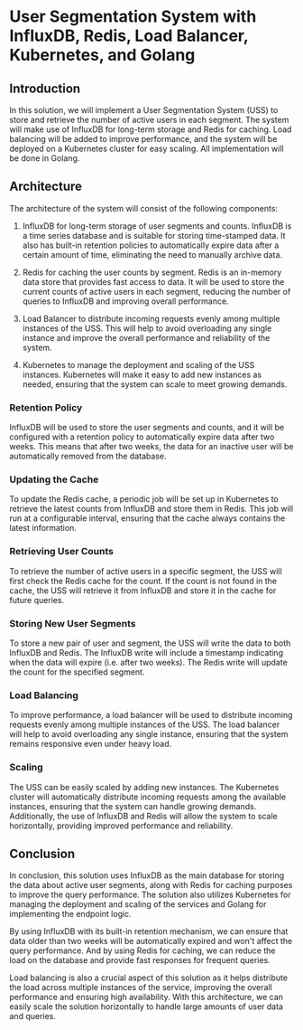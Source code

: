 # User Segmentation System with InfluxDB, Redis, Load Balancer, Kubernetes, and Golang
## Introduction
In this solution, we will implement a User Segmentation System (USS) to store and retrieve the number of active users in each segment. The system will make use of InfluxDB for long-term storage and Redis for caching. Load balancing will be added to improve performance, and the system will be deployed on a Kubernetes cluster for easy scaling. All implementation will be done in Golang.

## Architecture
The architecture of the system will consist of the following components:

1. InfluxDB for long-term storage of user segments and counts. InfluxDB is a time series database and is suitable for storing time-stamped data. It also has built-in retention policies to automatically expire data after a certain amount of time, eliminating the need to manually archive data.

2. Redis for caching the user counts by segment. Redis is an in-memory data store that provides fast access to data. It will be used to store the current counts of active users in each segment, reducing the number of queries to InfluxDB and improving overall performance.

3. Load Balancer to distribute incoming requests evenly among multiple instances of the USS. This will help to avoid overloading any single instance and improve the overall performance and reliability of the system.

4. Kubernetes to manage the deployment and scaling of the USS instances. Kubernetes will make it easy to add new instances as needed, ensuring that the system can scale to meet growing demands.

### Retention Policy
InfluxDB will be used to store the user segments and counts, and it will be configured with a retention policy to automatically expire data after two weeks. This means that after two weeks, the data for an inactive user will be automatically removed from the database.

### Updating the Cache
To update the Redis cache, a periodic job will be set up in Kubernetes to retrieve the latest counts from InfluxDB and store them in Redis. This job will run at a configurable interval, ensuring that the cache always contains the latest information.

### Retrieving User Counts
To retrieve the number of active users in a specific segment, the USS will first check the Redis cache for the count. If the count is not found in the cache, the USS will retrieve it from InfluxDB and store it in the cache for future queries.

### Storing New User Segments
To store a new pair of user and segment, the USS will write the data to both InfluxDB and Redis. The InfluxDB write will include a timestamp indicating when the data will expire (i.e. after two weeks). The Redis write will update the count for the specified segment.

### Load Balancing
To improve performance, a load balancer will be used to distribute incoming requests evenly among multiple instances of the USS. The load balancer will help to avoid overloading any single instance, ensuring that the system remains responsive even under heavy load.

### Scaling
The USS can be easily scaled by adding new instances. The Kubernetes cluster will automatically distribute incoming requests among the available instances, ensuring that the system can handle growing demands. Additionally, the use of InfluxDB and Redis will allow the system to scale horizontally, providing improved performance and reliability.

## Conclusion
In conclusion, this solution uses InfluxDB as the main database for storing the data about active user segments, along with Redis for caching purposes to improve the query performance. The solution also utilizes Kubernetes for managing the deployment and scaling of the services and Golang for implementing the endpoint logic.

By using InfluxDB with its built-in retention mechanism, we can ensure that data older than two weeks will be automatically expired and won't affect the query performance. And by using Redis for caching, we can reduce the load on the database and provide fast responses for frequent queries.

Load balancing is also a crucial aspect of this solution as it helps distribute the load across multiple instances of the service, improving the overall performance and ensuring high availability. With this architecture, we can easily scale the solution horizontally to handle large amounts of user data and queries.




